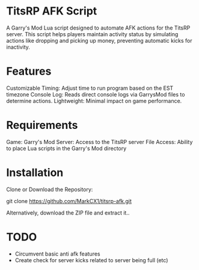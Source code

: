 # TitsRP AFK Script
A Garry's Mod Lua script designed to automate AFK actions for the TitsRP server. This script helps players maintain activity status by simulating actions like dropping and picking up money, preventing automatic kicks for inactivity.

# Features
Customizable Timing: Adjust time to run program based on the EST timezone
Console Log: Reads direct console logs via GarrysMod files to determine actions.
Lightweight: Minimal impact on game performance.

# Requirements
Game: Garry's Mod
Server: Access to the TitsRP server
File Access: Ability to place Lua scripts in the Garry's Mod directory

# Installation
Clone or Download the Repository:

git clone https://github.com/MarkCX1/titsrp-afk.git

Alternatively, download the ZIP file and extract it.. 

# TODO
- Circumvent basic anti afk features
- Create check for server kicks related to server being full (etc)
